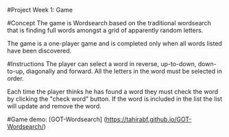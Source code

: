 #Project Week 1: Game

#Concept
The game is Wordsearch based on the traditional wordsearch that is finding full words amongst a grid of apparently random letters.

The game is a one-player game and is completed only when all words listed have been discovered.

#Instructions
The player can select a word in reverse, up-to-down, down-to-up, diagonally and forward. All the letters in the word must be selected in order.

Each time the player thinks he has found a word they must check the word by clicking the "check word" button. If the word is included in the list the list will update and remove the word.


#Game demo:
[GOT-Wordsearch] (https://tahirabf.github.io/GOT-Wordsearch/)
